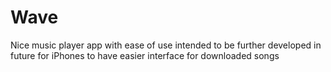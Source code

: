 # Wave
Nice music player app with ease of use intended to be further developed in future for iPhones to have easier interface for downloaded songs
